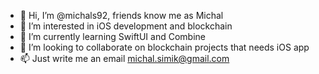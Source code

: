 - 👋 Hi, I’m @michals92, friends know me as Michal
- 👀 I’m interested in iOS development and blockchain
- 🌱 I’m currently learning SwiftUI and Combine
- 💞️ I’m looking to collaborate on blockchain projects that needs iOS app
- 📫 Just write me an email michal.simik@gmail.com
